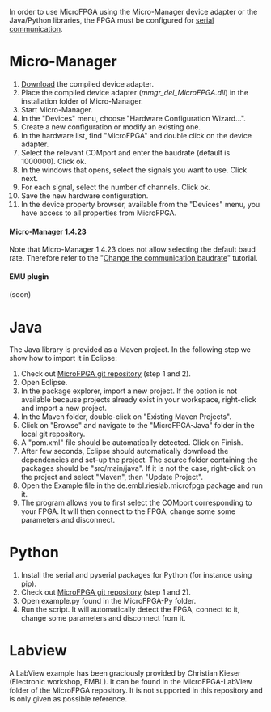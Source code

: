 In order to use MicroFPGA using the Micro-Manager device adapter or the Java/Python libraries, the FPGA must be configured for [serial communication](serial_communication_win.md).



# Micro-Manager

1. [Download]() the compiled device adapter.
2. Place the compiled device adapter (*mmgr_del_MicroFPGA.dll*) in the installation folder of Micro-Manager.
3. Start Micro-Manager.
4. In the "Devices" menu, choose "Hardware Configuration Wizard...".
5. Create a new configuration or modify an existing one.
6. In the hardware list, find "MicroFPGA" and double click on the device adapter.
7. Select the relevant COMport and enter the baudrate (default is 1000000). Click ok.
8. In the windows that opens, select the signals you want to use. Click next.
9. For each signal, select the number of channels. Click ok.
10. Save the new hardware configuration.
11. In the device property browser, available from the "Devices" menu, you have access to all properties from MicroFPGA.

#### Micro-Manager 1.4.23

Note that Micro-Manager 1.4.23 does not allow selecting the default baud rate. Therefore refer to the "[Change the communication baudrate](changing_baudrate.md)" tutorial.

#### EMU plugin

(soon)

# Java

The Java library is provided as a Maven project. In the following step we show how to import it in Eclipse:

1. Check out [MicroFPGA git repository](installing_microfpga.md) (step 1 and 2).
2. Open Eclipse.
3. In the package explorer, import a new project. If the option is not available because projects already exist in your workspace, right-click and import a new project.
4. In the Maven folder, double-click on "Existing Maven Projects".
5. Click on "Browse" and navigate to the "MicroFPGA-Java" folder in the local git repository. 
6. A "pom.xml" file should be automatically detected. Click on Finish.
7. After few seconds, Eclipse should automatically download the dependencies and set-up the project. The source folder containing the packages should be "src/main/java". If it is not the case, right-click on the project and select "Maven", then "Update Project".
8. Open the Example file in the de.embl.rieslab.microfpga package and run it.
9.  The program allows you to first select the COMport corresponding to your FPGA. It will then connect to the FPGA, change some some parameters and disconnect.

# Python

1. Install the serial and pyserial packages for Python (for instance using pip).
2. Check out [MicroFPGA git repository](installing_microfpga.md) (step 1 and 2).
3. Open example.py found in the MicroFPGA-Py folder.
4. Run the script. It will automatically detect the FPGA, connect to it, change some parameters and disconnect from it.

# Labview

A LabView example has been graciously provided by Christian Kieser (Electronic workshop, EMBL). It can be found in the MicroFPGA-LabView folder of the MicroFPGA repository. It is not supported in this repository and is only given as possible reference.